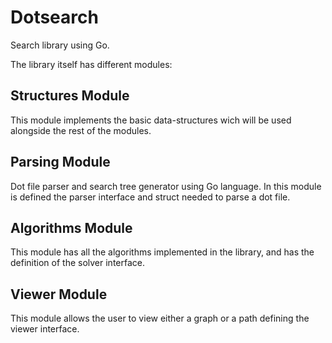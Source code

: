 # Dotsearch
Search library using Go. 

The library itself has different modules:
## Structures Module
This module implements the basic data-structures wich will be used alongside the rest of the modules.


## Parsing Module
Dot file parser and search tree generator using Go language.
In this module is defined the parser interface and struct needed to parse a dot file.

## Algorithms Module
This module has all the algorithms implemented in the library, and has the definition of the solver interface.

## Viewer Module
This module allows the user to view either a graph or a path defining the viewer interface.
